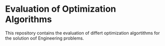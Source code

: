 # Evaluation of Optimization Algorithms
This repository contains the evaluation of differt optimization algortithms for the solution oof Engineering problems. 
